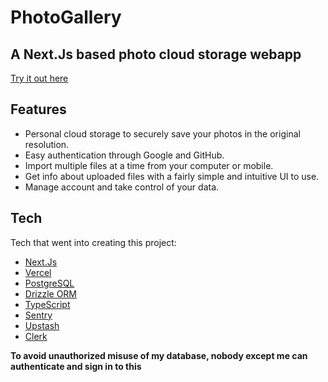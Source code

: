 # PhotoGallery

## A Next.Js based photo cloud storage webapp

[Try it out here](https://t3app-ecru.vercel.app/)

## Features

- Personal cloud storage to securely save your photos in the original resolution.
- Easy authentication through Google and GitHub.
- Import multiple files at a time from your computer or mobile.
- Get info about uploaded files with a fairly simple and intuitive UI to use.
- Manage account and take control of your data.

## Tech

Tech that went into creating this project:

- [Next.Js](https://nextjs.org/)
- [Vercel](https://vercel.com/)
- [PostgreSQL](https://www.postgresql.org/)
- [Drizzle ORM](https://orm.drizzle.team/)
- [TypeScript](https://www.typescriptlang.org/)
- [Sentry](https://sentry.io/welcome/)
- [Upstash](https://upstash.com/)
- [Clerk](https://clerk.com/)

**To avoid unauthorized misuse of my database, nobody except me can authenticate and sign in to this**

